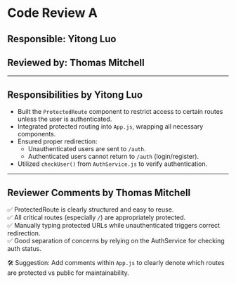 # Code Review A  
## Responsible: Yitong Luo  
## Reviewed by: Thomas Mitchell

---

## Responsibilities by Yitong Luo
- Built the `ProtectedRoute` component to restrict access to certain routes unless the user is authenticated.
- Integrated protected routing into `App.js`, wrapping all necessary components.
- Ensured proper redirection:
  - Unauthenticated users are sent to `/auth`.
  - Authenticated users cannot return to `/auth` (login/register).
- Utilized `checkUser()` from `AuthService.js` to verify authentication.

---

## Reviewer Comments by Thomas Mitchell

✅ ProtectedRoute is clearly structured and easy to reuse.  
✅ All critical routes (especially `/`) are appropriately protected.  
✅ Manually typing protected URLs while unauthenticated triggers correct redirection.  
✅ Good separation of concerns by relying on the AuthService for checking auth status.

🛠 Suggestion: Add comments within `App.js` to clearly denote which routes are protected vs public for maintainability.
